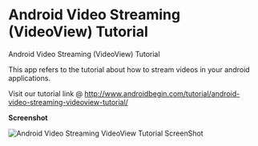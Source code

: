 Android Video Streaming (VideoView) Tutorial
============================================

Android Video Streaming (VideoView) Tutorial

This app refers to the tutorial about how to stream videos in your android applications. 

Visit our tutorial link @ http://www.androidbegin.com/tutorial/android-video-streaming-videoview-tutorial/

**Screenshot**

![Android Video Streaming VideoView Tutorial ScreenShot](http://www.androidbegin.com/wp-content/uploads/2013/03/VideoStreamTutorial-ScreenShots.png)

